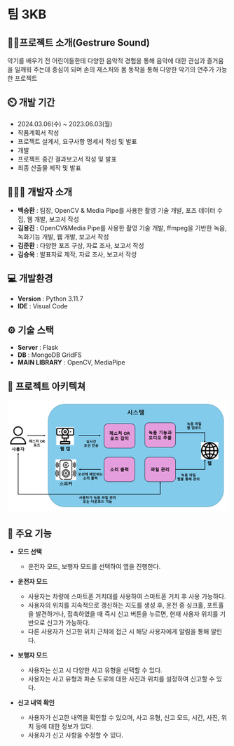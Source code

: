 # 팀 3KB

## 👨‍🏫프로젝트 소개(Gestrure Sound)
악기를 배우기 전 어린이들한테 다양한 음악적 경험을 통해 음악에 대한 관심과 즐거움을 일깨워 주는데 중심이 되며 손의 제스처와 몸 동작을 통해 다양한 악기의 연주가 가능한 프로젝트

## ⏲️ 개발 기간 
- 2024.03.06(수) ~ 2023.06.03(월)
- 작품계획서 작성
- 프로젝트 설계서, 요구사항 명세서 작성 및 발표
- 개발
- 프로젝트 중간 결과보고서 작성 및 발표
- 최종 산출물 제작 및 발표 
  
## 🧑‍🤝‍🧑 개발자 소개 
- **백승환** : 팀장, OpenCV & Media Pipe를 사용한 촬영 기술 개발, 포즈 데이터 수집, 웹 개발, 보고서 작성
- **김용진** : OpenCV&Media Pipe를 사용한 촬영 기술 개발, ffmpeg을 기반한 녹음, 녹화기능 개발, 웹 개발, 보고서 작성
- **김준환** : 다양한 포즈 구상, 자료 조사, 보고서 작성
- **김승욱** : 발표자료 제작, 자료 조사, 보고서 작성

## 💻 개발환경
- **Version** : Python 3.11.7
- **IDE** : Visual Code

## ⚙️ 기술 스택 
- **Server** : Flask
- **DB** : MongoDB GridFS
- **MAIN LIBRARY** : OpenCV, MediaPipe

## 📝 프로젝트 아키텍쳐
![프로젝트 시스템 아키텍쳐](https://github.com/Baekbanjang/3KB-capstone/blob/main/gesture_sound_system_architecture.png)

## 📌 주요 기능
- **모드 선택**
  - 운전자 모드, 보행자 모드를 선택하여 앱을 진행한다.
  
- **운전자 모드**
  - 사용자는 차량에 스마트폰 거치대를 사용하여 스마트폰 거치 후 사용 가능하다.
  - 사용자의 위치를 지속적으로 갱신하는 지도를 생성 후, 운전 중 싱크홀, 포트홀을 발견하거나, 접촉하였을 때
    즉시 신고 버튼을 누르면, 현재 사용자 위치를 기반으로 신고가 가능하다.
  - 다른 사용자가 신고한 위치 근처에 접근 시 해당 사용자에게 알림을 통해 알린다.

- **보행자 모드**
  - 사용자는 신고 시 다양한 사고 유형을 선택할 수 있다.
  - 사용자는 사고 유형과 파손 도로에 대한 사진과 위치를 설정하여 신고할 수 있다.

- **신고 내역 확인**
  - 사용자가 신고한 내역을 확인할 수 있으며, 사고 유형, 신고 모드, 시간, 사진, 위치 등에 대한 정보가 있다.
  - 사용자가 신고 사항을 수정할 수 있다.
